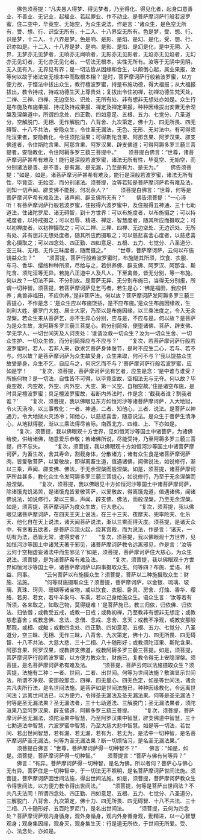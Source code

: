 <!-- { "loadSidebar": true } -->
　　佛告须菩提：“凡夫愚人得梦、得见梦者，乃至得化、得见化者，起身口意善业、不善业、无记业，起福业、若起罪业、作不动业。是菩萨摩诃萨行般若波罗蜜，住二空中，毕竟空、无始空，为众生说法，作是言：‘诸众生，是色空无所有，受、想、行、识空无所有，十二入、十八界空无所有。色是梦，受、想、行、识是梦，十二入、十八界是梦。色是响、是影、是焰、是幻、是化，受、想、行、识亦如是。十二入、十八界是梦、是响、是影、是焰、是幻是化，是中无阴、入界，无梦亦无见梦者，无响亦无闻响者，无影亦无见影者，无焰亦无见焰者，无幻亦无见幻者，无化亦无见化者。一切法无根本，实性无所有。汝等于无阴中见阴，无入见有入，无界见有界；是一切法皆从因缘和合生，以颠倒心起，属业果报，汝等何以故于诸法空无根本中而取根本相？’是时，菩萨摩诃萨行般若波罗蜜，以方便力故，于悭法中拔出众生，教行檀波罗蜜，持是布施功德，得大福报；从大福报拔出，教令持戒，持戒功德生天上尊贵处；复拔出令住初禅，初禅功德生梵天处，二禅、三禅、四禅、无边空处、识处、无所有处、非有想非无想处亦如是。众生行是布施及布施果报、持戒及持戒果报、禅定及禅定果报，种种因缘拔出安置无余涅槃及涅槃道中，所谓四念处、四正勤、四如意足、五根、五力、七觉分、八圣道分，空解脱门、无相、无作解脱门，八背舍、九次第定，佛十力、四无所畏、四无碍智、十八不共法，安隐众生，令住圣无漏法，无色、无形、无对法中。有可得须陀洹果者，安隐教化，令住须陀洹果；可得斯陀含果、阿那含果、阿罗汉果、辟支佛道者，令住斯陀含果、阿那含果、阿罗汉果、辟支佛道；可得阿耨多罗三藐三菩提者，安隐教化，令住阿耨多罗三藐三菩提中。”
　　须菩提白佛言：“世尊，诸菩萨摩诃萨甚希有难及！能行是深般若波罗蜜，诸法无所有性，毕竟空、无始空，而分别诸法是善、是不善，是有漏、是无漏，乃至是有为、是无为。”
　　佛告须菩提：“如是，如是。诸菩萨摩诃萨甚希有难及，能行是深般若波罗蜜，诸法无所有性，毕竟空、无始空，而分别诸法。须菩提，汝等若知是菩萨摩诃萨希有难及法，则知一切声闻、辟支佛不能报，何况余人？”
　　须菩提白佛言：“世尊，何等是菩萨摩诃萨希有难及法，诸声闻、辟支佛所无有？”
　　佛告须菩提：“一心谛听！有菩萨摩诃萨行般若波罗蜜，住报得六波罗蜜中，及住报得五神通、三十七助道法，住诸陀罗尼、诸无碍智，到十方世界：可以布施度者，以布施摄之；可以持戒度者，以持戒摄之；可以忍辱、精进、禅定、智慧度者，随其所应而摄取之；可以初禅度者，以初禅摄取之；可以二禅、三禅、四禅、无边空处、无边识处、无所有处、非有想非无想处度者，随其所应而摄取之；可以慈悲喜舍心度者，以慈悲喜舍心摄取之；可以四念处、四正勤、四如意足、五根、五力、七觉分、八圣道分、空三昧、无相、无作三昧度者，随而摄之。”
　　“世尊，菩萨摩诃萨，云何以布施饶益众生？”
　　“须菩提，菩萨行般若波罗蜜时，布施随其所须，饮食、衣服、车马、香华、缨络种种所须，尽给与之，若供养佛、辟支佛、阿罗汉、阿那含、斯陀含、须陀洹等无异。若施八正道中人及凡人，下至禽兽，皆无分别，等一布施。何以故？一切法不异、不分别故。是菩萨无异、无分别布施已，当得无分别报，所谓一切种智。须菩提，若菩萨摩诃萨见乞丐者，若生是心：‘佛是福田，我应供养；禽兽非福田，不应供养。’是非菩萨法。何以故？菩萨摩诃萨发阿耨多罗三藐三菩提心，不作是念：‘是众生应以布施饶益，是不应布施。’是众生布施因缘故，生刹利大姓、婆罗门大姓、居士大家，乃至以是布施因缘，以三乘法度之，令入无余涅槃。若众生来从菩萨乞，亦不生异心分别，应与是，不应与是。何以故？是菩萨为是众生故，发阿耨多罗三藐三菩提心。若分别简择，便堕诸佛、菩萨、辟支佛、学无学人、一切世间天及人诃责处：‘谁请汝救一切众生？汝为一切众生舍、一切众生护、一切众生依，而分别简择应与不应与？’
　　“复次，若菩萨摩诃萨行般若波罗蜜时，若人、若非人来，欲求乞菩萨身体肢节，是时不应生二心，若与、若不与。何以故？是菩萨摩诃萨为众生故受身，众生来取，何可不与？‘我以饶益众生故受是身，众生不乞，自应与之，何况乞而不与？’菩萨摩诃萨行般若波罗蜜，应如是学！
　　“复次，须菩提，菩萨摩诃萨见有乞者，应生是念：‘是中谁与谁受？所施何物？是一切法，自性皆不可得，以毕竟空故，空相法无与无夺。何以故？毕竟空故，内空故，外空、内外空、大空、第一义空、自相空故。’住是诸空布施，是时具足檀波罗蜜；具足檀波罗蜜故，若断内外法时，作是念：‘截我者谁？割我者谁？’
　　“复次，须菩提，我以佛眼见东方如恒河沙等诸菩萨摩诃萨，入大地狱，令火灭汤冷，以三事教化：一者、神通，二者、知他心，三者、说法。是菩萨以神通力，令大地狱火灭汤冷；知他心，以慈悲喜舍，随意说法。是众生于菩萨生清净心，从地狱得脱，渐以三乘法得尽苦际。南西北方、四维、上、下亦如是。
　　“复次，须菩提，我以佛眼观十方世界，见如恒河沙等国土中诸菩萨，为诸佛给使，供给诸佛，随意爱乐恭敬；若诸佛所说，尽能受持，乃至阿耨多罗三藐三菩提，终不忘失。
　　“复次，须菩提，我以佛眼观十方如恒河沙等国土中诸菩萨摩诃萨，为畜生故，舍其寿命，割截身体，分散诸方；诸有众生食是诸菩萨摩诃萨肉，皆爱敬菩萨，以爱敬故，即得离畜生道，值遇诸佛，闻佛说法，如说修行，渐以三乘，声闻、辟支佛、佛法，于无余涅槃而般涅槃。如是，须菩提，诸菩萨摩诃萨所益甚多，教化众生令发阿耨多罗三藐三菩提心，如说修行，乃至于无余涅槃而般涅槃。
　　“复次，须菩提，我以佛眼见十方如恒河沙等国土中诸菩萨摩诃萨，除诸饿鬼饥渴苦，是诸饿鬼皆爱敬菩萨，以爱敬故，得离饿鬼道，值遇诸佛，闻诸佛说法，如说修行，渐以三乘，声闻、辟支佛、佛法，而般涅槃，乃至无余涅槃。如是，须菩提，菩萨摩诃萨为度众生故，行大悲心。
　　“复次，须菩提，我以佛眼见诸菩萨摩诃萨，在四天王天上说法，在三十三天、夜摩天、兜率陀天、化乐天、他化自在天上说法，诸天闻菩萨说法，渐以三乘而得灭度。须菩提，是诸天众中，有贪著五欲者，是菩萨示现火起，烧其宫殿，而为说法，作是言：‘诸天，一切有为法，悉皆无常，谁得安者？’
　　“复次，须菩提，我以佛眼观十方世界，见如恒河沙等国土中诸梵天著于邪见，诸菩萨摩诃萨教令远离邪见，作是言：‘汝等云何于空相虚妄诸法中而生邪见？’如是，须菩提，菩萨摩诃萨住大慈心，为众生说法。须菩提，是为诸菩萨希有难及法。
　　“复次，须菩提，我以佛眼观十方世界如恒河沙等国土中，诸菩萨摩诃萨以四事摄取众生。何等四？布施、爱语、利益、同事。
　　“云何菩萨以布施摄众生？须菩提，菩萨以二种施摄取众生：财施、法施。
　　“何等财施摄取众生？须菩提，菩萨摩诃萨，以金银、琉璃、玻璃、真珠、珂贝、珊瑚等诸宝物，或以饮食、衣服、卧具、房舍、灯烛、香华、缨络，若男、若女，若牛羊象马、车乘，若以己身给施众生。语众生言：‘汝等若有所须，各来取之，如取己物，莫得疑难！’是菩萨施已，教三归依，归依佛、归依法、归依僧；或教受五戒，或教一日戒；或教初禅，乃至教非有想非无想定；或教慈悲喜舍；或教念佛、念法、念僧、念戒、念舍、念天；或教不净观，或教安那般那观，或相、或触；或教四念处、四正勤、四如意足、五根、五力、七觉分、八圣道分，空三昧、无相、无作三昧，八背舍、九次第定，佛十力、四无所畏、四无碍智、十八不共法、大慈大悲、三十二相、八十随形好；或教须陀洹果、斯陀含果、阿那含果、阿罗汉果，或教辟支佛道，或教阿耨多罗三藐三菩提。如是，须菩提，菩萨摩诃萨行般若波罗蜜，以方便力教众生，财施已，复教令得无上安隐涅槃。须菩提，是名菩萨摩诃萨希有难及法。
　　“须菩提，菩萨云何以法施摄取众生？须菩提，法施有二种：一者、世间，二者、出世间。何等为世间法施？敷演显示世间法，所谓不净观、安那般那念，四禅、四无量心、四无色定，如是等世间法，诸余共凡夫所行法，是名世间法施。是菩萨如是世间法施已，种种因缘教化，令远离世间法；远离世间法已，以方便力，令得圣无漏法及圣无漏法果。何等是圣无漏法？何等是圣无漏法果？圣无漏法者，三十七助道法、三解脱门；圣无漏法果者，须陀洹果乃至阿罗汉果、辟支佛道，阿耨多罗三藐三菩提。
　　“复次，须菩提，菩萨摩诃萨圣无漏法，须陀洹果中智慧，乃至阿罗汉果中智慧，辟支佛道中智慧，三十七助道法中智慧，六波罗蜜中智慧，乃至大慈大悲中智慧。如是等一切法，若世间、若出世间智慧，若有漏、若无漏，若有为、若无为，是法中一切种智，是名菩萨摩诃萨圣无漏法。何等为圣无漏法果？断一切烦恼习，是名圣无漏法果。”
　　须菩提白佛言：“世尊，菩萨摩诃萨得一切种智不？”
　　佛言：“如是，如是。须菩提，菩萨摩诃萨得一切种智。”
　　须菩提言：“菩萨与佛有何等异？”
　　佛言：“有异。菩萨摩诃萨得一切种智，是名为佛。所以者何？菩萨心与佛心无有异。菩萨住是一切种智中，于一切法无不照明，是名菩萨摩诃萨世间法施。须菩提，菩萨摩诃萨因世间法施，得出世间法施。如是，须菩提，菩萨摩诃萨教众生令得世间法，以方便力教令得出世间法。”
　　“须菩提，何等是菩萨出世间法？不共凡夫法同！所谓四念处、四正勤、四如意足、五根、五力、七觉分、八圣道分，三解脱门、八背舍、九次第定，佛十力、四无所畏、四无碍智、十八不共法、三十二相、八十随形好、五百陀罗尼门，是名出世间法。
　　“须菩提，云何为四念处？菩萨摩诃萨观内身循身，观外身循身，观内外身循身观，勤精进，以一心智慧观身；观身集因缘，观身灭，观身集生灭：行是道无所依，于世间无所爱。受、心、法念处，亦如是。
